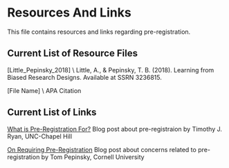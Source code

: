 # Resources And Links

This file contains resources and links regarding pre-registration. 


## Current List of Resource Files

[Little_Pepinsky_2018] \\ Little, A., & Pepinsky, T. B. (2018). Learning from Biased Research Designs. Available at SSRN 3236815.

[File Name] \\ APA Citation


## Current List of Links 

[What is Pre-Registration For?](https://timryan.web.unc.edu/2021/01/16/what-is-pre-registration-for/) Blog post about pre-registraion by Timothy J. Ryan, UNC-Chapel Hill

[On Requiring Pre-Registration](https://tompepinsky.com/2021/01/16/on-requiring-pre-registration/) Blog post about concerns related to pre-registration by Tom Pepinsky, Cornell University
